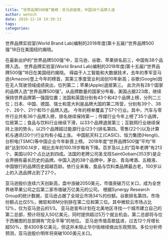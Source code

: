 ```yaml
---
title: “世界品牌500强”揭榜：亚马逊居首，中国38个品牌入选
author: wetech
date: 2018-12-18 19:39:13
tags: 
categories: 
---
```

世界品牌实验室(World Brand Lab)编制的2018年度(第十五届)“世界品牌500强”18日在美国纽约揭晓。
<!-- more -->
在最新出炉的“世界品牌500强”中，亚马逊、谷歌、苹果排名前三，中国有38个品牌入选。
世界品牌实验室(World Brand Lab)编制的2018年度(第十五届)“世界品牌500强”18日在美国纽约揭晓。
得益于人工智能和大数据技术，去年的季军亚马逊(Amazon)登上今年的榜首，其第三季度营业利润创10年新高；谷歌(Google)因在无人驾驶领域成绩突出，位列第二；苹果(Apple)退居第三。
此次共有28个国家的品牌入选“世界品牌500强”。从品牌数量的国家分布看，美国占据223席，继续保持世界品牌第一强国位置；法国和英国分别有43个和42个品牌上榜，分列二三位；日本、中国、德国、瑞士和意大利是品牌大国的第二阵营，分别有39个、38个、26个、21个和15个品牌入选。
今年的榜单覆盖了57个行业。其中，汽车与零件行业共有36个品牌入榜，排名继续保持第一；传媒行业今年上榜了35个品牌，位居第二；食品与饮料行业继续下滑，以33个品牌退居第三；互联网行业继续保持上涨的势头，以25个品牌超过能源行业(23个)排名第四。零售(22个)以及计算机与通讯(20个)行业均有小幅上涨。
中国航天科工(CASIC)、恒力集团(Hengli)、台积电(TSMC)等中国企业今年新晋上榜。
2018年度“世界品牌500强”平均“年龄”达到100.14岁，相比去年的100.19岁略有下降。百岁及以上的“百年老牌”有213个，美国以92个占比达到四成。法国的老牌公司圣戈班SaintGobain(353岁)是企业界拥有最长历史的品牌。中国入选的38个品牌中，茅台、青岛啤酒、五粮液、中国银行的品牌历史超越百龄。依行业来看，食品与饮料类品牌最古老，100岁以上的入选品牌占到了27个。
 
 
亚马逊股价连续六天创新高，盘中涨破2050美元，市值突破万亿关口，成为全世界继苹果公司之后第二家市值破万亿美元的公司。
根据Synergy Research Group的统计数据，亚马逊占据了全球云市场34%的份额。谷歌排名第四，市场份额占比仅5%，微软和IBM分别排在第二位和第三位。其中微软云市场占比12%，仅为亚马逊云的1/3。
亚马逊宣布计划在北美地区寻找一个城市建立自己的第二总部，预计将投入50亿美元，同时提供超过5万个就业机会。第二总部将与位于西雅图的总部拥有“完全平等”的地位。
亚马逊市值高歌猛进，过去12个月增长超50%，至4300多亿美元，但这并未阻止华尔街继续做出乐观预测。多位分析师预测，亚马逊股价明年将突破1000美元关口。

